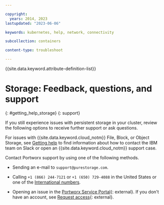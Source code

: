 ```yaml
---

copyright: 
  years: 2014, 2023
lastupdated: "2023-06-06"

keywords: kubernetes, help, network, connectivity

subcollection: containers

content-type: troubleshoot

---
```


{{site.data.keyword.attribute-definition-list}}





# Storage: Feedback, questions, and support
{: #getting_help_storage}
{: support}

If you still experience issues with persistent storage in your cluster, review the following options to receive further support or ask questions.

For issues with {{site.data.keyword.cloud_notm}} File, Block, or Object Storage, see [Getting help](/docs/containers?topic=containers-get-help) to find information about how to contact the IBM team on Slack or open an {{site.data.keyword.cloud_notm}} support case.

Contact Portworx support by using one of the following methods.

- Sending an e-mail to `support@purestorage.com`.

- Calling `+1 (866) 244-7121` or `+1 (650) 729-4088` in the United States or one of the [International numbers](https://support.purestorage.com/Pure_Storage_Technical_Services/Technical_Services_Information/Contact_Us).

- Opening an issue in the [Portworx Service Portal](https://support.purestorage.com/Pure_Storage_Technical_Services/Technical_Services_Information/Contact_Us){: external}. If you don't have an account, see [Request access](https://purestorage.my.site.com/customers/CustomerAccessRequest){: external}.





